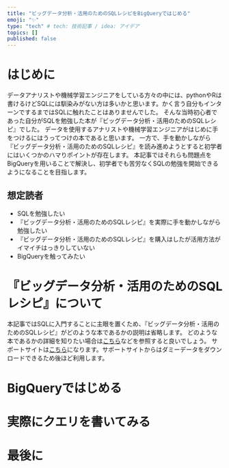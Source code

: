 ```yaml
---
title: "ビッグデータ分析・活用のためのSQLレシピをBigQueryではじめる"
emoji: "✨"
type: "tech" # tech: 技術記事 / idea: アイデア
topics: []
published: false
---
```


# はじめに

データアナリストや機械学習エンジニアをしている方々の中には、pythonやRは書けるけどSQLには馴染みがない方は多いかと思います。かく言う自分もインターンでするまではSQLに触れたことはありませんでした。
そんな当時初心者であった自分がSQLを勉強した本が『ビッグデータ分析・活用のためのSQLレシピ』でした。
データを使用するアナリストや機械学習エンジニアがはじめに手をつけるにはうってつけの本であると思います。
一方で、手を動かしながら『ビッグデータ分析・活用のためのSQLレシピ』を読み進めようとすると初学者にはいくつかのハマりポイントが存在します。
本記事ではそれらも問題点をBigQueryを用いることで解決し、初学者でも苦労なくSQLの勉強を開始できるようになることを目指します。
## 想定読者
- SQLを勉強したい
- 『ビッグデータ分析・活用のためのSQLレシピ』を実際に手を動かしながら勉強したい
- 『ビッグデータ分析・活用のためのSQLレシピ』を購入はしたが活用方法がイマイチはっきりしていない
- BigQueryを触ってみたい

# 『ビッグデータ分析・活用のためのSQLレシピ』について
本記事ではSQLに入門することに主眼を置くため、『ビッグデータ分析・活用のためのSQLレシピ』がどのような本であるかの説明は省略します。
どのような本であるかの詳細を知りたい場合は[こちら](https://tjo.hatenablog.com/entry/2017/04/12/233208)などを参照すると良いでしょう。
サポートサイトは[こちら](https://book.mynavi.jp/supportsite/detail/9784839961268.html)になります。サポートサイトからはダミーデータをダウンロードできるため後ほど利用します。
# BigQueryではじめる

# 実際にクエリを書いてみる

# 最後に





